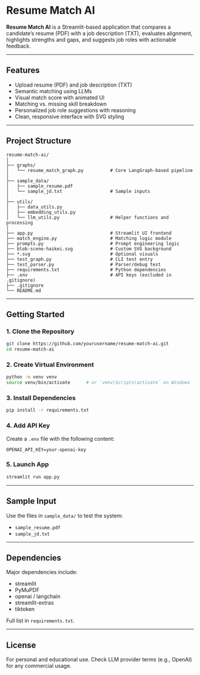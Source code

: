 # Resume Match AI

**Resume Match AI** is a Streamlit-based application that compares a candidate’s resume (PDF) with a job description (TXT), evaluates alignment, highlights strengths and gaps, and suggests job roles with actionable feedback.

---

## Features

- Upload resume (PDF) and job description (TXT)
- Semantic matching using LLMs
- Visual match score with animated UI
- Matching vs. missing skill breakdown
- Personalized job role suggestions with reasoning
- Clean, responsive interface with SVG styling

---

## Project Structure

```
resume-match-ai/
│
├── graphs/
│   └── resume_match_graph.py          # Core LangGraph-based pipeline
│
├── sample_data/
│   ├── sample_resume.pdf
│   └── sample_jd.txt                  # Sample inputs
│
├── utils/
│   ├── data_utils.py
│   ├── embedding_utils.py
│   └── llm_utils.py                   # Helper functions and processing
│
├── app.py                             # Streamlit UI frontend
├── match_engine.py                    # Matching logic module
├── prompts.py                         # Prompt engineering logic
├── blob-scene-haikei.svg              # Custom SVG background
├── *.svg                              # Optional visuals
├── test_graph.py                      # CLI test entry
├── test_parser.py                     # Parser/debug test
├── requirements.txt                   # Python dependencies
├── .env                               # API keys (excluded in .gitignore)
├── .gitignore
└── README.md
```

---

## Getting Started

### 1. Clone the Repository

```bash
git clone https://github.com/yourusername/resume-match-ai.git
cd resume-match-ai
```

### 2. Create Virtual Environment

```bash
python -m venv venv
source venv/bin/activate      # or `venv\Scripts\activate` on Windows
```

### 3. Install Dependencies

```bash
pip install -r requirements.txt
```

### 4. Add API Key

Create a `.env` file with the following content:

```
OPENAI_API_KEY=your-openai-key
```

### 5. Launch App

```bash
streamlit run app.py
```

---

## Sample Input

Use the files in `sample_data/` to test the system:

- `sample_resume.pdf`
- `sample_jd.txt`

---

## Dependencies

Major dependencies include:

- streamlit
- PyMuPDF
- openai / langchain
- streamlit-extras
- tiktoken

Full list in `requirements.txt`.

---

## License

For personal and educational use. Check LLM provider terms (e.g., OpenAI) for any commercial usage.


